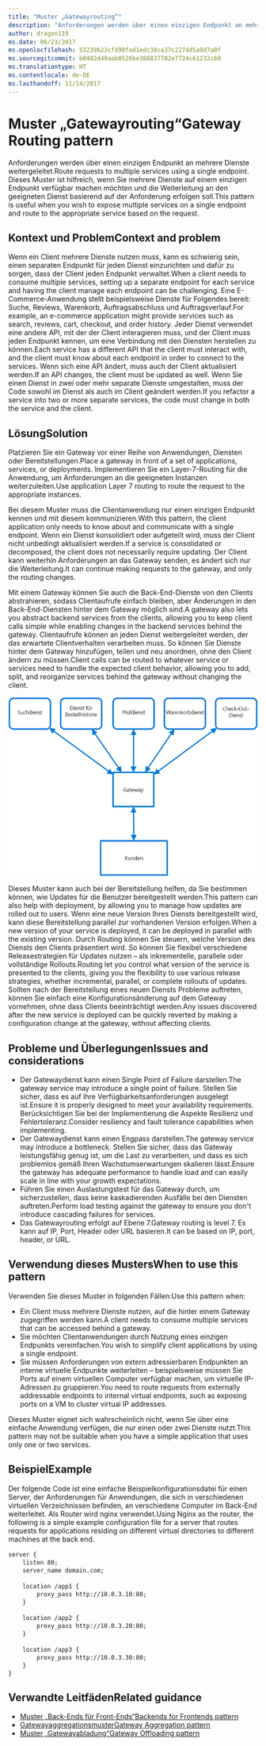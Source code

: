 ```yaml
---
title: "Muster „Gatewayrouting“"
description: "Anforderungen werden über einen einzigen Endpunkt an mehrere Dienste weitergeleitet."
author: dragon119
ms.date: 06/23/2017
ms.openlocfilehash: 53239b23cfd98fad1edc38ca37c2274d5a9d7a0f
ms.sourcegitcommit: b0482d49aab0526be386837702e7724c61232c60
ms.translationtype: HT
ms.contentlocale: de-DE
ms.lasthandoff: 11/14/2017
---
```

# <a name="gateway-routing-pattern"></a><span data-ttu-id="bd0c8-103">Muster „Gatewayrouting“</span><span class="sxs-lookup"><span data-stu-id="bd0c8-103">Gateway Routing pattern</span></span>

<span data-ttu-id="bd0c8-104">Anforderungen werden über einen einzigen Endpunkt an mehrere Dienste weitergeleitet.</span><span class="sxs-lookup"><span data-stu-id="bd0c8-104">Route requests to multiple services using a single endpoint.</span></span> <span data-ttu-id="bd0c8-105">Dieses Muster ist hilfreich, wenn Sie mehrere Dienste auf einem einzigen Endpunkt verfügbar machen möchten und die Weiterleitung an den geeigneten Dienst basierend auf der Anforderung erfolgen soll.</span><span class="sxs-lookup"><span data-stu-id="bd0c8-105">This pattern is useful when you wish to expose multiple services on a single endpoint and route to the appropriate service based on the request.</span></span>

## <a name="context-and-problem"></a><span data-ttu-id="bd0c8-106">Kontext und Problem</span><span class="sxs-lookup"><span data-stu-id="bd0c8-106">Context and problem</span></span>

<span data-ttu-id="bd0c8-107">Wenn ein Client mehrere Dienste nutzen muss, kann es schwierig sein, einen separaten Endpunkt für jeden Dienst einzurichten und dafür zu sorgen, dass der Client jeden Endpunkt verwaltet.</span><span class="sxs-lookup"><span data-stu-id="bd0c8-107">When a client needs to consume multiple services, setting up a separate endpoint for each service and having the client manage each endpoint can be challenging.</span></span> <span data-ttu-id="bd0c8-108">Eine E-Commerce-Anwendung stellt beispielsweise Dienste für Folgendes bereit: Suche, Reviews, Warenkorb, Auftragsabschluss und Auftragsverlauf.</span><span class="sxs-lookup"><span data-stu-id="bd0c8-108">For example, an e-commerce application might provide services such as search, reviews, cart, checkout, and order history.</span></span> <span data-ttu-id="bd0c8-109">Jeder Dienst verwendet eine andere API, mit der der Client interagieren muss, und der Client muss jeden Endpunkt kennen, um eine Verbindung mit den Diensten herstellen zu können.</span><span class="sxs-lookup"><span data-stu-id="bd0c8-109">Each service has a different API that the client must interact with, and the client must know about each endpoint in order to connect to the services.</span></span> <span data-ttu-id="bd0c8-110">Wenn sich eine API ändert, muss auch der Client aktualisiert werden.</span><span class="sxs-lookup"><span data-stu-id="bd0c8-110">If an API changes, the client must be updated as well.</span></span> <span data-ttu-id="bd0c8-111">Wenn Sie einen Dienst in zwei oder mehr separate Dienste umgestalten, muss der Code sowohl im Dienst als auch im Client geändert werden.</span><span class="sxs-lookup"><span data-stu-id="bd0c8-111">If you refactor a service into two or more separate services, the code must change in both the service and the client.</span></span>

## <a name="solution"></a><span data-ttu-id="bd0c8-112">Lösung</span><span class="sxs-lookup"><span data-stu-id="bd0c8-112">Solution</span></span>

<span data-ttu-id="bd0c8-113">Platzieren Sie ein Gateway vor einer Reihe von Anwendungen, Diensten oder Bereitstellungen.</span><span class="sxs-lookup"><span data-stu-id="bd0c8-113">Place a gateway in front of a set of applications, services, or deployments.</span></span> <span data-ttu-id="bd0c8-114">Implementieren Sie ein Layer-7-Routing für die Anwendung, um Anforderungen an die geeigneten Instanzen weiterzuleiten.</span><span class="sxs-lookup"><span data-stu-id="bd0c8-114">Use application Layer 7 routing to route the request to the appropriate instances.</span></span>

<span data-ttu-id="bd0c8-115">Bei diesem Muster muss die Clientanwendung nur einen einzigen Endpunkt kennen und mit diesem kommunizieren.</span><span class="sxs-lookup"><span data-stu-id="bd0c8-115">With this pattern, the client application only needs to know about and communicate with a single endpoint.</span></span> <span data-ttu-id="bd0c8-116">Wenn ein Dienst konsolidiert oder aufgeteilt wird, muss der Client nicht unbedingt aktualisiert werden.</span><span class="sxs-lookup"><span data-stu-id="bd0c8-116">If a service is consolidated or decomposed, the client does not necessarily require updating.</span></span> <span data-ttu-id="bd0c8-117">Der Client kann weiterhin Anforderungen an das Gateway senden, es ändert sich nur die Weiterleitung.</span><span class="sxs-lookup"><span data-stu-id="bd0c8-117">It can continue making requests to the gateway, and only the routing changes.</span></span>

<span data-ttu-id="bd0c8-118">Mit einem Gateway können Sie auch die Back-End-Dienste von den Clients abstrahieren, sodass Clientaufrufe einfach bleiben, aber Änderungen in den Back-End-Diensten hinter dem Gateway möglich sind.</span><span class="sxs-lookup"><span data-stu-id="bd0c8-118">A gateway also lets you abstract backend services from the clients, allowing you to keep client calls simple while enabling changes in the backend services behind the gateway.</span></span> <span data-ttu-id="bd0c8-119">Clientaufrufe können an jeden Dienst weitergeleitet werden, der das erwartete Clientverhalten verarbeiten muss. So können Sie Dienste hinter dem Gateway hinzufügen, teilen und neu anordnen, ohne den Client ändern zu müssen.</span><span class="sxs-lookup"><span data-stu-id="bd0c8-119">Client calls can be routed to whatever service or services need to handle the expected client behavior, allowing you to add, split, and reorganize services behind the gateway without changing the client.</span></span>

![](./_images/gateway-routing.png)
 
<span data-ttu-id="bd0c8-120">Dieses Muster kann auch bei der Bereitstellung helfen, da Sie bestimmen können, wie Updates für die Benutzer bereitgestellt werden.</span><span class="sxs-lookup"><span data-stu-id="bd0c8-120">This pattern can also help with deployment, by allowing you to manage how updates are rolled out to users.</span></span> <span data-ttu-id="bd0c8-121">Wenn eine neue Version Ihres Diensts bereitgestellt wird, kann diese Bereitstellung parallel zur vorhandenen Version erfolgen.</span><span class="sxs-lookup"><span data-stu-id="bd0c8-121">When a new version of your service is deployed, it can be deployed in parallel with the existing version.</span></span> <span data-ttu-id="bd0c8-122">Durch Routing können Sie steuern, welche Version des Diensts den Clients präsentiert wird. So können Sie flexibel verschiedene Releasestrategien für Updates nutzen – als inkrementelle, parallele oder vollständige Rollouts.</span><span class="sxs-lookup"><span data-stu-id="bd0c8-122">Routing let you control what version of the service is presented to the clients, giving you the flexibility to use various release strategies, whether incremental, parallel, or complete rollouts of updates.</span></span> <span data-ttu-id="bd0c8-123">Sollten nach der Bereitstellung eines neuen Diensts Probleme auftreten, können Sie einfach eine Konfigurationsänderung auf dem Gateway vornehmen, ohne dass Clients beeinträchtigt werden.</span><span class="sxs-lookup"><span data-stu-id="bd0c8-123">Any issues discovered after the new service is deployed can be quickly reverted by making a configuration change at the gateway, without affecting clients.</span></span>

## <a name="issues-and-considerations"></a><span data-ttu-id="bd0c8-124">Probleme und Überlegungen</span><span class="sxs-lookup"><span data-stu-id="bd0c8-124">Issues and considerations</span></span>

- <span data-ttu-id="bd0c8-125">Der Gatewaydienst kann einen Single Point of Failure darstellen.</span><span class="sxs-lookup"><span data-stu-id="bd0c8-125">The gateway service may introduce a single point of failure.</span></span> <span data-ttu-id="bd0c8-126">Stellen Sie sicher, dass es auf Ihre Verfügbarkeitsanforderungen ausgelegt ist.</span><span class="sxs-lookup"><span data-stu-id="bd0c8-126">Ensure it is properly designed to meet your availability requirements.</span></span> <span data-ttu-id="bd0c8-127">Berücksichtigen Sie bei der Implementierung die Aspekte Resilienz und Fehlertoleranz.</span><span class="sxs-lookup"><span data-stu-id="bd0c8-127">Consider resiliency and fault tolerance capabilities when implementing.</span></span>
- <span data-ttu-id="bd0c8-128">Der Gatewaydienst kann einen Engpass darstellen.</span><span class="sxs-lookup"><span data-stu-id="bd0c8-128">The gateway service may introduce a bottleneck.</span></span> <span data-ttu-id="bd0c8-129">Stellen Sie sicher, dass das Gateway leistungsfähig genug ist, um die Last zu verarbeiten, und dass es sich problemlos gemäß Ihren Wachstumserwartungen skalieren lässt.</span><span class="sxs-lookup"><span data-stu-id="bd0c8-129">Ensure the gateway has adequate performance to handle load and can easily scale in line with your growth expectations.</span></span>
- <span data-ttu-id="bd0c8-130">Führen Sie einen Auslastungstest für das Gateway durch, um sicherzustellen, dass keine kaskadierenden Ausfälle bei den Diensten auftreten.</span><span class="sxs-lookup"><span data-stu-id="bd0c8-130">Perform load testing against the gateway to ensure you don't introduce cascading failures for services.</span></span>
- <span data-ttu-id="bd0c8-131">Das Gatewayrouting erfolgt auf Ebene 7.</span><span class="sxs-lookup"><span data-stu-id="bd0c8-131">Gateway routing is level 7.</span></span> <span data-ttu-id="bd0c8-132">Es kann auf IP, Port, Header oder URL basieren.</span><span class="sxs-lookup"><span data-stu-id="bd0c8-132">It can be based on IP, port, header, or URL.</span></span>

## <a name="when-to-use-this-pattern"></a><span data-ttu-id="bd0c8-133">Verwendung dieses Musters</span><span class="sxs-lookup"><span data-stu-id="bd0c8-133">When to use this pattern</span></span>

<span data-ttu-id="bd0c8-134">Verwenden Sie dieses Muster in folgenden Fällen:</span><span class="sxs-lookup"><span data-stu-id="bd0c8-134">Use this pattern when:</span></span>

- <span data-ttu-id="bd0c8-135">Ein Client muss mehrere Dienste nutzen, auf die hinter einem Gateway zugegriffen werden kann.</span><span class="sxs-lookup"><span data-stu-id="bd0c8-135">A client needs to consume multiple services that can be accessed behind a gateway.</span></span>
- <span data-ttu-id="bd0c8-136">Sie möchten Clientanwendungen durch Nutzung eines einzigen Endpunkts vereinfachen.</span><span class="sxs-lookup"><span data-stu-id="bd0c8-136">You wish to simplify client applications by using a single endpoint.</span></span>
- <span data-ttu-id="bd0c8-137">Sie müssen Anforderungen von extern adressierbaren Endpunkten an interne virtuelle Endpunkte weiterleiten – beispielsweise müssen Sie Ports auf einem virtuellen Computer verfügbar machen, um virtuelle IP-Adressen zu gruppieren.</span><span class="sxs-lookup"><span data-stu-id="bd0c8-137">You need to route requests from externally addressable endpoints to internal virtual endpoints, such as exposing ports on a VM to cluster virtual IP addresses.</span></span>

<span data-ttu-id="bd0c8-138">Dieses Muster eignet sich wahrscheinlich nicht, wenn Sie über eine einfache Anwendung verfügen, die nur einen oder zwei Dienste nutzt.</span><span class="sxs-lookup"><span data-stu-id="bd0c8-138">This pattern may not be suitable when you have a simple application that uses only one or two services.</span></span>

## <a name="example"></a><span data-ttu-id="bd0c8-139">Beispiel</span><span class="sxs-lookup"><span data-stu-id="bd0c8-139">Example</span></span>

<span data-ttu-id="bd0c8-140">Der folgende Code ist eine einfache Beispielkonfigurationsdatei für einen Server, der Anforderungen für Anwendungen, die sich in verschiedenen virtuellen Verzeichnissen befinden, an verschiedene Computer im Back-End weiterleitet. Als Router wird nginx verwendet.</span><span class="sxs-lookup"><span data-stu-id="bd0c8-140">Using Nginx as the router, the following is a simple example configuration file for a server that routes requests for applications residing on different virtual directories to different machines at the back end.</span></span>

```
server {
    listen 80;
    server_name domain.com;

    location /app1 {
        proxy_pass http://10.0.3.10:80;
    }

    location /app2 {
        proxy_pass http://10.0.3.20:80;
    }

    location /app3 {
        proxy_pass http://10.0.3.30:80;
    }
}
```

## <a name="related-guidance"></a><span data-ttu-id="bd0c8-141">Verwandte Leitfäden</span><span class="sxs-lookup"><span data-stu-id="bd0c8-141">Related guidance</span></span>

- [<span data-ttu-id="bd0c8-142">Muster „Back-Ends für Front-Ends“</span><span class="sxs-lookup"><span data-stu-id="bd0c8-142">Backends for Frontends pattern</span></span>](./backends-for-frontends.md)
- [<span data-ttu-id="bd0c8-143">Gatewayaggregationsmuster</span><span class="sxs-lookup"><span data-stu-id="bd0c8-143">Gateway Aggregation pattern</span></span>](./gateway-aggregation.md)
- [<span data-ttu-id="bd0c8-144">Muster „Gatewayabladung“</span><span class="sxs-lookup"><span data-stu-id="bd0c8-144">Gateway Offloading pattern</span></span>](./gateway-offloading.md)



